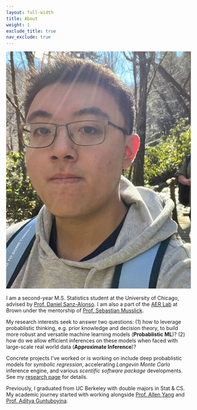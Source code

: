 ```yaml
---
layout: full-width
title: About
weight: 1
exclude_title: true
nav_exclude: true
---
```


<img class="headshot" src="assets/img/headshot.jpg">

I am a second-year M.S. Statistics student at the University of Chicago, advised by [Prof. Daniel Sanz-Alonso](https://sites.google.com/a/uchicago.edu/sanz-alonso/). I am also a part of the [AER Lab](https://musslick.github.io/AER_website/About.html) at Brown under the mentorship of [Prof. Sebastian Musslick](https://smusslick.com/).

My research interests seek to answer two questions: (1) how to leverage probablistic thinking, e.g. prior knowledge and decision theory, to build more robust and versatile machine learning models (**Probablistic ML**)? (2) how do we allow efficient inferences on these models when faced with large-scale real world data (**Approximate Inference**)?

Concrete projects I've worked or is working on include deep probablistic models for *symbolic regression*, accelerating *Langevin Monte Carlo* inference engine, and various *scentific software package* developments. See my [research page](projects/uchicago_thesis) for details.

Previously, I graduated from UC Berkeley with double majors in Stat & CS. My academic journey started with working alongside [Prof. Allen Yang](https://vivecenter.berkeley.edu/people/allen-y-yang/) and [Prof. Aditya Guntuboyina](https://www.stat.berkeley.edu/~aditya/).

